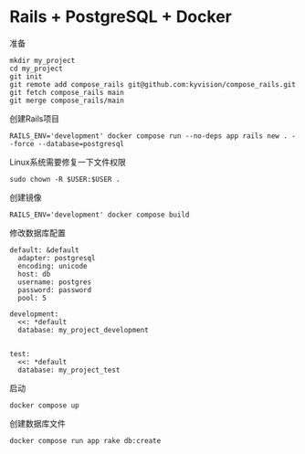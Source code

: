 # Rails + PostgreSQL + Docker

准备

```
mkdir my_project
cd my_project
git init
git remote add compose_rails git@github.com:kyvision/compose_rails.git
git fetch compose_rails main
git merge compose_rails/main
```

创建Rails项目

`RAILS_ENV='development' docker compose run --no-deps app rails new . --force --database=postgresql`

Linux系统需要修复一下文件权限

`sudo chown -R $USER:$USER .`

创建镜像

`RAILS_ENV='development' docker compose build`

修改数据库配置

```
default: &default
  adapter: postgresql
  encoding: unicode
  host: db
  username: postgres
  password: password
  pool: 5

development:
  <<: *default
  database: my_project_development


test:
  <<: *default
  database: my_project_test
```

启动

`docker compose up`

创建数据库文件

`docker compose run app rake db:create`
